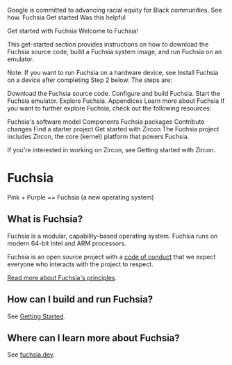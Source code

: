 Google is committed to advancing racial equity for Black communities. See how.
Fuchsia
Get started
Was this helpful

Get started with Fuchsia
Welcome to Fuchsia!

This get-started section provides instructions on how to download the Fuchsia source code, build a Fuchsia system image, and run Fuchsia on an emulator.

Note: If you want to run Fuchsia on a hardware device, see Install Fuchsia on a device after completing Step 2 below.
The steps are:

Download the Fuchsia source code.
Configure and build Fuchsia.
Start the Fuchsia emulator.
Explore Fuchsia.
Appendices
Learn more about Fuchsia
If you want to further explore Fuchsia, check out the following resources:

Fuchsia's software model
Components
Fuchsia packages
Contribute changes
Find a starter project
Get started with Zircon
The Fuchsia project includes Zircon, the core (kernel) platform that powers Fuchsia.

If you're interested in working on Zircon, see Getting started with Zircon.
# Fuchsia

Pink + Purple == Fuchsia (a new operating system)

## What is Fuchsia?

Fuchsia is a modular, capability-based operating system. Fuchsia runs on modern
64-bit Intel and ARM processors.

Fuchsia is an open source project with a [code of conduct](CODE_OF_CONDUCT.md)
that we expect everyone who interacts with the project to respect.

[Read more about Fuchsia's principles](https://fuchsia.dev/fuchsia-src/concepts.md).

## How can I build and run Fuchsia?

See [Getting Started](https://fuchsia.dev/fuchsia-src/getting_started.md).

## Where can I learn more about Fuchsia?

See [fuchsia.dev](https://fuchsia.dev).
